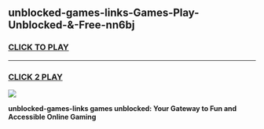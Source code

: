 
## unblocked-games-links-Games-Play-Unblocked-&-Free-nn6bj
<h3>
<a href="https://premium76.site?title=unblocked-games-links&ref=24A">CLICK TO PLAY</a></h3>
<hr>

<h3>
<a href="https://premium76.site?title=unblocked-games-links&ref=24A">CLICK 2 PLAY</a>
  
</h3>

<a href="https://premium76.site?title=unblocked-games-links&ref=24A"><img src="https://clearcache.store/games.png"></a>


**unblocked-games-links games unblocked: Your Gateway to Fun and Accessible Online Gaming**
